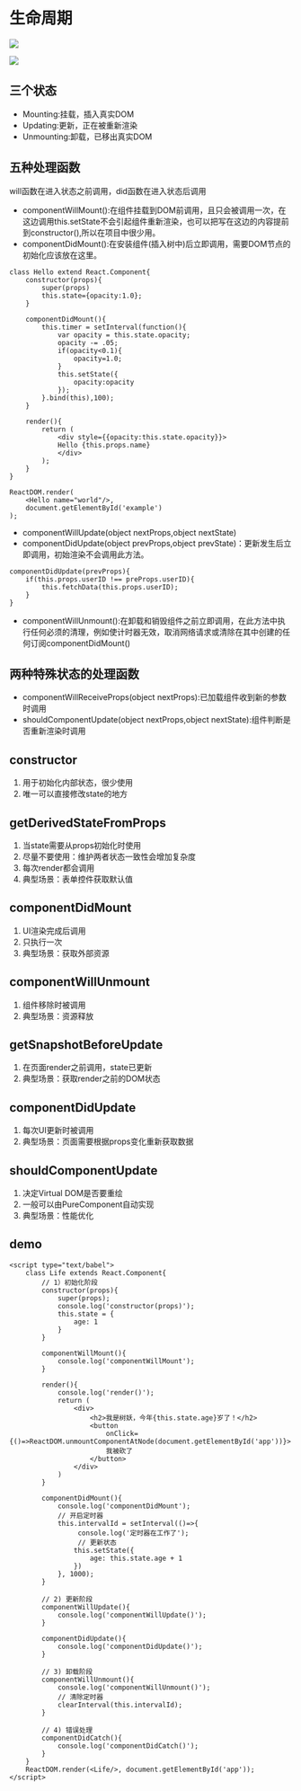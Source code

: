 # 生命周期
![](img/生命周期.png)    
  
![](img/生命钩子.png)
## 三个状态
- Mounting:挂载，插入真实DOM
- Updating:更新，正在被重新渲染
- Unmounting:卸载，已移出真实DOM
## 五种处理函数
will函数在进入状态之前调用，did函数在进入状态后调用
- componentWillMount():在组件挂载到DOM前调用，且只会被调用一次，在这边调用this.setState不会引起组件重新渲染，也可以把写在这边的内容提前到constructor(),所以在项目中很少用。
- componentDidMount():在安装组件(插入树中)后立即调用，需要DOM节点的初始化应该放在这里。
```
class Hello extend React.Component{
    constructor(props){
        super(props)
        this.state={opacity:1.0};
    }

    componentDidMount(){
        this.timer = setInterval(function(){
            var opacity = this.state.opacity;
            opacity -= .05;
            if(opacity<0.1){
                opacity=1.0;
            }
            this.setState({
                opacity:opacity
            });
        }.bind(this),100);
    }

    render(){
        return (
            <div style={{opacity:this.state.opacity}}>
            Hello {this.props.name}
            </div>
        );
    }
}

ReactDOM.render(
    <Hello name="world"/>,
    document.getElementById('example')
);
```
- componentWillUpdate(object nextProps,object nextState)
- componentDidUpdate(object prevProps,object prevState)：更新发生后立即调用，初始渲染不会调用此方法。
```
componentDidUpdate(prevProps){
    if(this.props.userID !== preProps.userID){
        this.fetchData(this.props.userID);
    }
}
```
- componentWillUnmount():在卸载和销毁组件之前立即调用，在此方法中执行任何必须的清理，例如使计时器无效，取消网络请求或清除在其中创建的任何订阅componentDidMount()
## 两种特殊状态的处理函数
- componentWillReceiveProps(object nextProps):已加载组件收到新的参数时调用
- shouldComponentUpdate(object nextProps,object nextState):组件判断是否重新渲染时调用

## constructor
1. 用于初始化内部状态，很少使用
2. 唯一可以直接修改state的地方
## getDerivedStateFromProps
1. 当state需要从props初始化时使用
2. 尽量不要使用：维护两者状态一致性会增加复杂度
3. 每次render都会调用
4. 典型场景：表单控件获取默认值
## componentDidMount
1. UI渲染完成后调用
2. 只执行一次
3. 典型场景：获取外部资源
## componentWillUnmount
1. 组件移除时被调用
2. 典型场景：资源释放
## getSnapshotBeforeUpdate
1. 在页面render之前调用，state已更新
2. 典型场景：获取render之前的DOM状态
## componentDidUpdate
1. 每次UI更新时被调用
2. 典型场景：页面需要根据props变化重新获取数据
## shouldComponentUpdate
1. 决定Virtual DOM是否要重绘
2. 一般可以由PureComponent自动实现
3. 典型场景：性能优化

## demo
```
<script type="text/babel">
    class Life extends React.Component{
        // 1）初始化阶段
        constructor(props){
            super(props);
            console.log('constructor(props)');
            this.state = {
                age: 1
            }
        }

        componentWillMount(){
            console.log('componentWillMount');
        }

        render(){
            console.log('render()');
            return (
                <div>
                    <h2>我是树妖，今年{this.state.age}岁了！</h2>
                    <button
                        onClick={()=>ReactDOM.unmountComponentAtNode(document.getElementById('app'))}>
                        我被砍了
                    </button>
                </div>
            )
        }

        componentDidMount(){
            console.log('componentDidMount');
            // 开启定时器
            this.intervalId = setInterval(()=>{
                 console.log('定时器在工作了');
                 // 更新状态
                this.setState({
                    age: this.state.age + 1
                })
            }, 1000);
        }

        // 2) 更新阶段
        componentWillUpdate(){
            console.log('componentWillUpdate()');
        }

        componentDidUpdate(){
            console.log('componentDidUpdate()');
        }

        // 3) 卸载阶段
        componentWillUnmount(){
            console.log('componentWillUnmount()');
            // 清除定时器
            clearInterval(this.intervalId);
        }

        // 4) 错误处理
        componentDidCatch(){
            console.log('componentDidCatch()');
        }
    }
    ReactDOM.render(<Life/>, document.getElementById('app'));
</script>
```